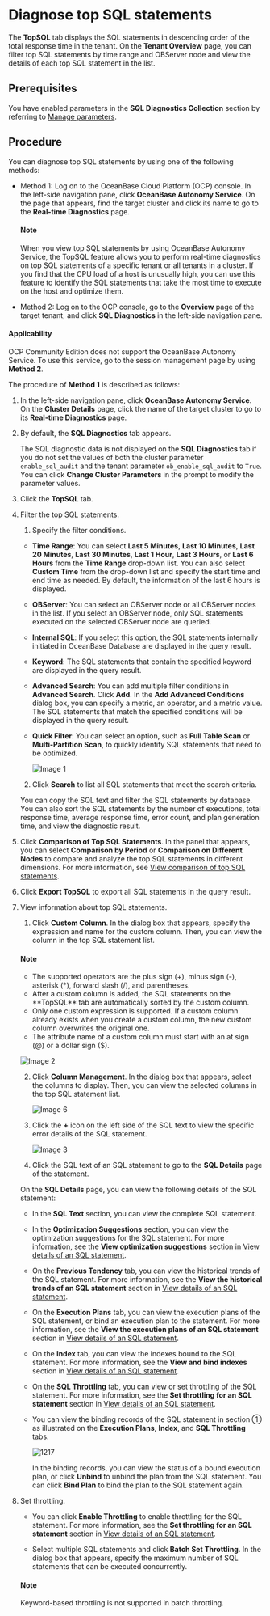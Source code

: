 Diagnose top SQL statements
==============================

The **TopSQL** tab displays the SQL statements in descending order of the total response time in the tenant. On the **Tenant Overview** page, you can filter top SQL statements by time range and OBServer node and view the details of each top SQL statement in the list.

## Prerequisites

You have enabled parameters in the **SQL Diagnostics Collection** section by referring to [Manage parameters](../../600.cluster-functions/300.manage-a-cluster/1200.manage-om-configuration/200.manage-om-configuration-parameters.md).

**Procedure**
-----------------------------

You can diagnose top SQL statements by using one of the following methods:

* Method 1: Log on to the OceanBase Cloud Platform (OCP) console. In the left-side navigation pane, click **OceanBase Autonomy Service**. On the page that appears, find the target cluster and click its name to go to the **Real-time Diagnostics** page.

  <main id="notice" type='explain'>
    <h4>Note</h4>
    <p>When you view top SQL statements by using OceanBase Autonomy Service, the TopSQL feature allows you to perform real-time diagnostics on top SQL statements of a specific tenant or all tenants in a cluster. If you find that the CPU load of a host is unusually high, you can use this feature to identify the SQL statements that take the most time to execute on the host and optimize them. </p>
  </main>

* Method 2: Log on to the OCP console, go to the **Overview** page of the target tenant, and click **SQL Diagnostics** in the left-side navigation pane.

<main id="notice" type='notice'>
  <h4>Applicability</h4>
  <p>OCP Community Edition does not support the OceanBase Autonomy Service. To use this service, go to the session management page by using <b>Method 2</b>. </p>
</main>

The procedure of **Method 1** is described as follows:

1. In the left-side navigation pane, click **OceanBase Autonomy Service**. On the **Cluster Details** page, click the name of the target cluster to go to its **Real-time Diagnostics** page.

2. By default, the **SQL Diagnostics** tab appears.

   The SQL diagnostic data is not displayed on the **SQL Diagnostics** tab if you do not set the values of both the cluster parameter `enable_sql_audit` and the tenant parameter `ob_enable_sql_audit` to `True`. You can click **Change Cluster Parameters** in the prompt to modify the parameter values.
  
3. Click the **TopSQL** tab.

4. Filter the top SQL statements.

   1. Specify the filter conditions.

     * **Time Range**: You can select **Last 5 Minutes**, **Last 10 Minutes**, **Last 20 Minutes**, **Last 30 Minutes**, **Last 1 Hour**, **Last 3 Hours**, or **Last 6 Hours** from the **Time Range** drop-down list. You can also select **Custom Time** from the drop-down list and specify the start time and end time as needed. By default, the information of the last 6 hours is displayed.

     * **OBServer**: You can select an OBServer node or all OBServer nodes in the list. If you select an OBServer node, only SQL statements executed on the selected OBServer node are queried.

     * **Internal SQL**: If you select this option, the SQL statements internally initiated in OceanBase Database are displayed in the query result.

     * **Keyword**: The SQL statements that contain the specified keyword are displayed in the query result.

     * **Advanced Search**: You can add multiple filter conditions in **Advanced Search**. Click **Add**. In the **Add Advanced Conditions** dialog box, you can specify a metric, an operator, and a metric value. The SQL statements that match the specified conditions will be displayed in the query result.

     * **Quick Filter**: You can select an option, such as **Full Table Scan** or **Multi-Partition Scan**, to quickly identify SQL statements that need to be optimized.

       ![Image 1](https://help-static-aliyun-doc.aliyuncs.com/assets/img/en-US/6724633561/p440505.png)

   2. Click **Search** to list all SQL statements that meet the search criteria.

     You can copy the SQL text and filter the SQL statements by database. You can also sort the SQL statements by the number of executions, total response time, average response time, error count, and plan generation time, and view the diagnostic result.
  
5. Click **Comparison of Top SQL Statements**. In the panel that appears, you can select **Comparison by Period** or **Comparison on Different Nodes** to compare and analyze the top SQL statements in different dimensions. For more information, see [View comparison of top SQL statements](../100.manage-sql-diagnosis/500.comparison-of-top-sql-statements.md).

6. Click **Export TopSQL** to export all SQL statements in the query result.

7. View information about top SQL statements.

   1. Click **Custom Column**. In the dialog box that appears, specify the expression and name for the custom column. Then, you can view the column in the top SQL statement list.

     <main id="notice" type='explain'>
     <h4>Note</h4>
     <ul>
     <li>The supported operators are the plus sign (+), minus sign (-), asterisk (*), forward slash (/), and parentheses. </li>
     <li>After a custom column is added, the SQL statements on the **TopSQL** tab are automatically sorted by the custom column. </li>
     <li>Only one custom expression is supported. If a custom column already exists when you create a custom column, the new custom column overwrites the original one. </li>
     <li>The attribute name of a custom column must start with an at sign (@) or a dollar sign ($). </li>
     </ul>
     </main>

     ![Image 2](https://help-static-aliyun-doc.aliyuncs.com/assets/img/en-US/6724633561/p440509.png)

   2. Click **Column Management**. In the dialog box that appears, select the columns to display. Then, you can view the selected columns in the top SQL statement list.

      ![Image 6](https://help-static-aliyun-doc.aliyuncs.com/assets/img/en-US/5724633561/p440510.png)

   3. Click the **+** icon on the left side of the SQL text to view the specific error details of the SQL statement.

      ![Image 3](https://help-static-aliyun-doc.aliyuncs.com/assets/img/en-US/5724633561/p440511.png)

   4. Click the SQL text of an SQL statement to go to the **SQL Details** page of the statement.

     On the **SQL Details** page, you can view the following details of the SQL statement:

     * In the **SQL Text** section, you can view the complete SQL statement.

     * In the **Optimization Suggestions** section, you can view the optimization suggestions for the SQL statement. For more information, see the **View optimization suggestions** section in [View details of an SQL statement](../100.manage-sql-diagnosis/1000.view-sql-details.md).

     * On the **Previous Tendency** tab, you can view the historical trends of the SQL statement. For more information, see the **View the historical trends of an SQL statement** section in [View details of an SQL statement](../100.manage-sql-diagnosis/1000.view-sql-details.md).

     * On the **Execution Plans** tab, you can view the execution plans of the SQL statement, or bind an execution plan to the statement. For more information, see the **View the execution plans of an SQL statement** section in [View details of an SQL statement](../100.manage-sql-diagnosis/1000.view-sql-details.md).

     * On the **Index** tab, you can view the indexes bound to the SQL statement. For more information, see the **View and bind indexes** section in [View details of an SQL statement](../100.manage-sql-diagnosis/1000.view-sql-details.md).

     * On the **SQL Throttling** tab, you can view or set throttling of the SQL statement. For more information, see the **Set throttling for an SQL statement** section in [View details of an SQL statement](../100.manage-sql-diagnosis/1000.view-sql-details.md).

     * You can view the binding records of the SQL statement in section ① as illustrated on the **Execution Plans**, **Index**, and **SQL Throttling** tabs.

       ![1217](https://help-static-aliyun-doc.aliyuncs.com/assets/img/en-US/5724633561/p440513.png)

       In the binding records, you can view the status of a bound execution plan, or click **Unbind** to unbind the plan from the SQL statement. You can click **Bind Plan** to bind the plan to the SQL statement again.

8. Set throttling.

   * You can click **Enable Throttling** to enable throttling for the SQL statement. For more information, see the **Set throttling for an SQL statement** section in [View details of an SQL statement](../100.manage-sql-diagnosis/1000.view-sql-details.md).

   * Select multiple SQL statements and click **Batch Set Throttling**. In the dialog box that appears, specify the maximum number of SQL statements that can be executed concurrently.

   <main id="notice" type='explain'>
    <h4>Note</h4>
    <p>Keyword-based throttling is not supported in batch throttling. </p>
   </main>
